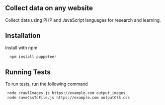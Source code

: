 ## Collect data on any website

Collect data using PHP and JavaScript languages for research and learning.

## Installation

Install with npm

```bash
  npm install puppeteer
```


## Running Tests

To run tests, run the following command

```bash
 node crawlImages.js https://example.com output_images
 node saveCssToFile.js https://example.com outputCSS.css

```
